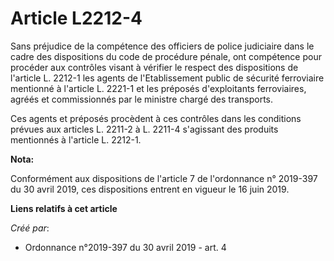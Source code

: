 # Article L2212-4

Sans préjudice de la compétence des officiers de police judiciaire dans le cadre des dispositions du code de procédure
pénale, ont compétence pour procéder aux contrôles visant à vérifier le respect des dispositions de l'article L. 2212-1 les
agents de l'Etablissement public de sécurité ferroviaire mentionné à l'article L. 2221-1 et les préposés d'exploitants
ferroviaires, agréés et commissionnés par le ministre chargé des transports.

Ces agents et préposés procèdent à ces contrôles dans les conditions prévues aux articles L. 2211-2 à L. 2211-4 s'agissant
des produits mentionnés à l'article L. 2212-1.

**Nota:**

Conformément aux dispositions de l'article 7 de l'ordonnance n° 2019-397 du 30 avril 2019, ces dispositions entrent en
vigueur le 16 juin 2019.

**Liens relatifs à cet article**

_Créé par_:

  - Ordonnance n°2019-397 du 30 avril 2019 - art. 4
